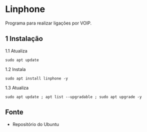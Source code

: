 Linphone
=================

Programa para realizar ligações por VOIP.

1 Instalação
--------------------------------------------------------

1.1 Atualiza

`sudo apt update`

1.2 Instala

`sudo apt install linphone -y`

1.3 Atualiza

`sudo apt update ; apt list --upgradable ; sudo apt upgrade -y`

Fonte
--------------------------------------------------------

* Repositório do Ubuntu

